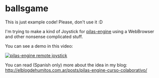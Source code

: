 # ballsgame

This is just example code! Please, don't use it :D

I'm trying to make a kind of Joystick for [pilas-engine](http://pilas-engine.com.ar/) using a
WebBrowser and other nonsense complicated stuff.

You can see a demo in this video:

[![pilas-engine remote joystick](http://img.youtube.com/vi/CayxmTLefF8/0.jpg)](http://www.youtube.com/watch?v=CayxmTLefF8 "pilas-engine remote joystick")

You can read (Spanish only) more about the idea in my blog: http://elblogdehumitos.com.ar/posts/pilas-engine-curso-colaborativo/
